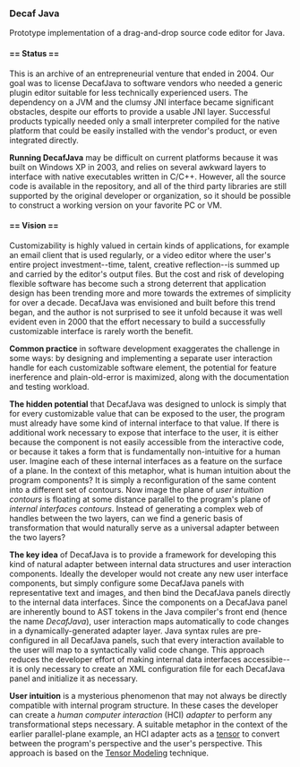 ### Decaf Java

Prototype implementation of a drag-and-drop source code editor for Java.


#### == Status ==

This is an archive of an entrepreneurial venture that ended in 2004. Our goal was to license DecafJava to software vendors who needed a generic plugin editor suitable for less technically experienced users. The dependency on a JVM and the clumsy JNI interface became significant obstacles, despite our efforts to provide a usable JNI layer. Successful products typically needed only a small interpreter compiled for the native platform that could be easily installed with the vendor's product, or even integrated directly.

**Running DecafJava** may be difficult on current platforms because it was built on Windows XP in 2003, and relies on several awkward layers to interface with native executables written in C/C++. However, all the source code is available in the repository, and all of the third party libraries are still supported by the original developer or organization, so it should be possible to construct a working version on your favorite PC or VM. 

#### == Vision ==

Customizability is highly valued in certain kinds of applications, for example an email client that is used regularly, or a video editor where the user's entire project investment--time, talent, creative reflection--is summed up and carried by the editor's output files. But the cost and risk of developing flexible software has become such a strong deterrent that application design has been trending more and more towards the extremes of simplicity for over a decade. DecafJava was envisioned and built before this trend began, and the author is not surprised to see it unfold because it was well evident even in 2000 that the effort necessary to build a successfully customizable interface is rarely worth the benefit. 

**Common practice** in software development exaggerates the challenge in some ways: by designing and implementing a separate user interaction handle for each customizable software element, the potential for feature inerference and plain-old-error is maximized, along with the documentation and testing workload. 

**The hidden potential** that DecafJava was designed to unlock is simply that for every customizable value that can be exposed to the user, the program must already have some kind of internal interface to that value. If there is additional work necessary to expose that interface to the user, it is either because the component is not easily accessible from the interactive code, or because it takes a form that is fundamentally non-intuitive for a human user. Imagine each of these internal interfaces as a feature on the surface of a plane. In the context of this metaphor, what is human intuition about the program components? It is simply a reconfiguration of the same content into a different set of contours. Now image the plane of *user intuition contours* is floating at some distance parallel to the program's plane of *internal interfaces contours*. Instead of generating a complex web of handles between the two layers, can we find a generic basis of transformation that would naturally serve as a universal adapter between the two layers? 

**The key idea** of DecafJava is to provide a framework for developing this kind of natural adapter between internal data structures and user interaction components. Ideally the developer would not create any new user interface components, but simply configure some DecafJava panels with representative text and images, and then bind the DecafJava panels directly to the internal data interfaces. Since the components on a DecafJava panel are inherently bound to AST tokens in the Java compiler's front end (hence the name *DecafJava*), user interaction maps automatically to code changes in a dynamically-generated adapter layer. Java syntax rules are pre-configured in all DecafJava panels, such that every interaction available to the user will map to a syntactically valid code change. This approach reduces the developer effort of making internal data interfaces accessibie--it is only necessary to create an XML configuration file for each DecafJava panel and initialize it as necessary.

**User intuition** is a mysterious phenomenon that may not always be directly compatible with internal program structure. In these cases the developer can create a *human computer interaction* (HCI) *adapter* to perform any transformational steps necessary. A suitable metaphor in the context of the earlier parallel-plane example, an HCI adapter acts as a [tensor](https://en.wikipedia.org/wiki/Tensor) to convert between the program's perspective and the user's perspective. This approach is based on the [Tensor Modeling](http://people.rennes.inria.fr/Byron.Hawkins/cv/tensor-modeling.html) technique.
